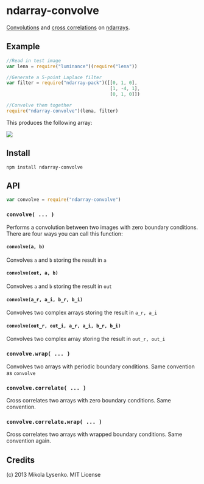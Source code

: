 ndarray-convolve
================
[Convolutions](http://en.wikipedia.org/wiki/Convolution) and [cross correlations](http://en.wikipedia.org/wiki/Cross-correlation) on [ndarrays](https://github.com/mikolalysenko/ndarray).

## Example

```javascript
//Read in test image
var lena = require("luminance")(require("lena"))

//Generate a 5-point Laplace filter
var filter = require("ndarray-pack")([[0, 1, 0],
                                      [1, -4, 1],
                                      [0, 1, 0]])

//Convolve them together
require("ndarray-convolve")(lena, filter)
```

This produces the following array:

<img src="https://raw.github.com/mikolalysenko/ndarray-convolve/master/example/lena_lap.png">


## Install

    npm install ndarray-convolve
    
## API

```javascript
var convolve = require("ndarray-convolve")
```

### `convolve( ... )`
Performs a convolution between two images with zero boundary conditions.  There are four ways you can call this function:

#### `convolve(a, b)`
Convolves `a` and `b` storing the result in `a`

#### `convolve(out, a, b)`
Convolves `a` and `b` storing the result in `out`

#### `convolve(a_r, a_i, b_r, b_i)`
Convolves two complex arrays storing the result in `a_r, a_i`

#### `convolve(out_r, out_i, a_r, a_i, b_r, b_i)`
Convolves two complex array storing the result in `out_r, out_i`


### `convolve.wrap( ... )`
Convolves two arrays with periodic boundary conditions.  Same convention as `convolve`

### `convolve.correlate( ... )`
Cross correlates two arrays with zero boundary conditions.  Same convention.

### `convolve.correlate.wrap( ... )`
Cross correlates two arrays with wrapped boundary conditions.  Same convention again.

## Credits
(c) 2013 Mikola Lysenko. MIT License